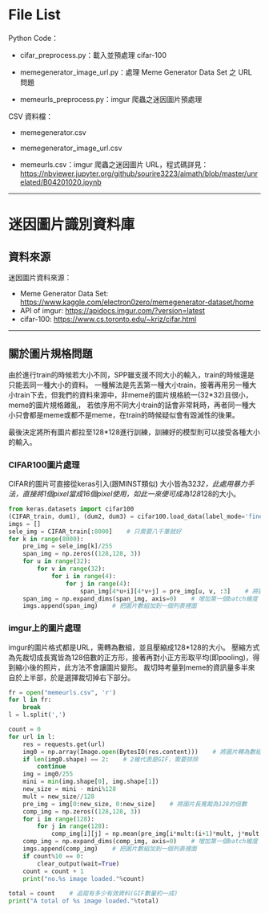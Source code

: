 # File List

Python Code：

- cifar_preprocess.py：載入並預處理 cifar-100

- memegenerator_image_url.py：處理 Meme Generator Data Set 之 URL 問題

- memeurls_preprocess.py：imgur 爬蟲之迷因圖片預處理

CSV 資料檔：

- memegenerator.csv

- memegenerator_image_url.csv

- memeurls.csv：imgur 爬蟲之迷因圖片 URL，程式碼詳見：https://nbviewer.jupyter.org/github/sourire3223/aimath/blob/master/unrelated/B04201020.ipynb



---

# 迷因圖片識別資料庫

## 資料來源

迷因圖片資料來源：

- Meme Generator Data Set: https://www.kaggle.com/electron0zero/memegenerator-dataset/home
- API of imgur: https://apidocs.imgur.com/?version=latest
- cifar-100: https://www.cs.toronto.edu/~kriz/cifar.html

---

## 關於圖片規格問題

由於進行train的時候若大小不同，SPP雖支援不同大小的輸入，train的時候還是只能丟同一種大小的資料。
一種解法是先丟第一種大小train，接著再用另一種大小train下去，但我們的資料來源中，非meme的圖片規格統一(32*32)且很小，meme的圖片規格雜亂，
若依序用不同大小train的話會非常耗時，再者同一種大小只會都是meme或都不是meme，在train的時候疑似會有毀滅性的後果。

最後決定將所有圖片都拉至128*128進行訓練，訓練好的模型則可以接受各種大小的輸入。


### CIFAR100圖片處理

CIFAR的圖片可直接從keras引入(跟MINST類似)
大小皆為32*32，此處用暴力手法，直接將1個pixel當成16個pixel使用，如此一來便可成為128*128的大小。

```python
from keras.datasets import cifar100
(CIFAR_train, dum1), (dum2, dum3) = cifar100.load_data(label_mode='fine')    # 引入CIFAR，實際上只需要圖片的部分
imgs = []
sele_img = CIFAR_train[:8000]    # 只需要八千筆就好
for k in range(8000):
    pre_img = sele_img[k]/255
    span_img = np.zeros((128,128, 3))
    for u in range(32):
        for v in range(32):
            for i in range(4):
                for j in range(4):
                    span_img[4*u+i][4*v+j] = pre_img[u, v, :3]    # 將圖片放大成128*128
    span_img = np.expand_dims(span_img, axis=0)    # 增加第一個batch維度
    imgs.append(span_img)    # 把圖片數組加到一個列表裡面   
```


### imgur上的圖片處理

imgur的圖片格式都是URL，需轉為數組，並且壓縮成128*128的大小。
壓縮方式為先裁切成長寬皆為128倍數的正方形，接著再對小正方形取平均(即pooling)，得到縮小後的照片，此方法不會讓圖片變形。
裁切時考量到meme的資訊量多半來自於上半部，於是選擇裁切掉右下部分。

```python
fr = open("memeurls.csv", 'r')
for l in fr:
    break
l = l.split(',')

count = 0
for url in l:
    res = requests.get(url)
    img0 = np.array(Image.open(BytesIO(res.content)))    # 將圖片轉為數組
    if len(img0.shape) == 2:    # 2維代表是GIF，需要排除
        continue
    img = img0/255 
    mini = min(img.shape[0], img.shape[1])
    new_size = mini - mini%128
    mult = new_size//128
    pre_img = img[0:new_size, 0:new_size]    # 將圖片長寬裁為128的倍數
    comp_img = np.zeros((128,128, 3))
    for i in range(128):
        for j in range(128):
            comp_img[i][j] = np.mean(pre_img[i*mult:(i+1)*mult, j*mult:(j+1)*mult, :3], axis=(0,1))    # 將圖片壓縮成128*128
    comp_img = np.expand_dims(comp_img, axis=0)    # 增加第一個batch維度
    imgs.append(comp_img)    # 把圖片數組加到一個列表裡面
    if count%10 == 0:
        clear_output(wait=True)
    count = count + 1
    print("no.%s image loaded."%count)
    
total = count    # 追蹤有多少有效資料(GIF數量約一成)
print("A total of %s image loaded."%total)
```